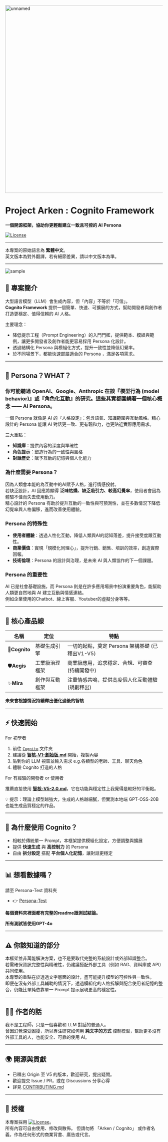 <img width="600" height="600" alt="unnamed" src="https://github.com/user-attachments/assets/ef212d52-a068-4f25-be8d-338121d0e014" />

# Project Arken : Cognito Framework  
**一個開源框架，協助你更輕鬆建立一致且可控的 AI Persona**  

[![License](https://img.shields.io/badge/License-Apache_2.0-blue.svg)](./LICENSE)

---

本專案的原始語言為 **繁體中文**。  
英文版本為對外翻譯，若有細節差異，請以中文版本為準。

---
![sample](https://github.com/user-attachments/assets/0c0ac4e6-d9e1-4fcf-ab07-f8e0c36ff827)

## 🚀 專案簡介  
大型語言模型（LLM）會生成內容，但「內容」不等於「可信」。  
**Cognito Framework** 提供一個簡單、快速、可擴展的方式，幫助開發者與創作者打造更穩定、值得信賴的 AI 人格。  

主要理念：  
- 降低提示工程（Prompt Engineering）的入門門檻，提供範本、模組與範例，讓更多開發者及創作者能更容易採用 Persona 化設計。
- 透過結構化 Persona 與模組化方式，提升一致性並降低幻覺率。
- 於不同場景下，都能快速部屬適合的 Persona ，滿足各項需求。

---
## 🤔 Persona？WHAT？  

### 你可能聽過 OpenAI、Google、Anthropic 在談『模型行為 (model behavior)』或『角色化互動』的研究。這些其實都圍繞著一個核心概念 —— AI Persona。
一個 Persona 就像是 AI 的『人格設定』：包含語氣、知識範圍與互動風格。精心設計的 Persona 能讓 AI 對話更一致、更有親和力，也更貼近實際應用需求。

三大重點：  
- **知識庫**：提供內容的深度與準確性  
- **角色提示**：塑造行為的一致性與風格  
- **對話歷史**：賦予互動的記憶與個人化能力  

### 為什麼需要 Persona？  
因為人類會本能的為互動中的AI賦予人格，進行情感投射。  
若缺乏設計，AI 回應將顯得 **泛味枯燥、缺乏吸引力、較高幻覺率**，使用者會因為體驗不佳而失去使用動力。  
精心設計的 Persona 有助於提升互動的一致性與可預測性，並在多數情況下降低幻覺率與人格偏移，進而改善使用體驗。

### Persona 的特殊性  
- **使用者體驗**：透過人性化互動，降低人類與AI的認知落差，提升接受度跟互動性。  
- **商業價值**：實現「規模化同理心」，提升行銷、銷售、培訓的效率，創造實際回報。  
- **技術倫理**：Persona 的設計與治理，是未來 AI 與人類協作的下一個課題。  

### Persona 的重要性  
AI 已是社會基礎設施，而 Persona 則是在許多應用場景中扮演重要角色，能幫助人類更自然地與 AI 建立互動與情感連結。   
例如企業使用的Chatbot、線上客服、Youtuber的虛擬分身等等。

---

## 🧩 核心產品線  

| 名稱 | 定位 | 特點 |  
|------|------|------|  
|🔶**Cognito** | 基礎生成引擎 | 一切的起點，奠定 Persona 架構基礎 (已釋出V1-V5) |  
|🛡️**Aegis** | 工業級治理框架 | 商業級應用，追求穩定、合規、可審查 (持續開發中)|
|✨**Mira** | 創作與互動框架 | 注重情感共鳴，提供高度個人化互動體驗 (規劃釋出)|

**未來會根據情況持續釋出優化過後的智核**

---

## ⚡ 快速開始  

For 初學者
1. 前往 [`Cognito`](./Cognito) 文件夾  
2. 建議從 [**智核-V1-創始版.md**](./Cognito/智核-V1-創始版.md) 開始，複製內容  
3. 貼到你的 LLM 視窗並輸入需求 e.g.各類型的老師、工具、聊天角色  
4. 體驗 Cognito 打造的人格  

For 有經驗的開發者 or 使用者

推薦直接使用 [**智核-V5-2.0.md**](./Cognito/智核-V5-2.0.md)，它在功能與穩定性上我覺得是較好的平衡點。

💡 提示：理論上模型越強大，生成的人格越細膩，但實測本地端 GPT-OSS-20B 也能生成品質穩定的作品。  

---

## 📢 為什麼使用 Cognito？  
- 相較於傳統單一 Prompt，本框架提供模組化設定，方便調整與擴展 
- 提供 **快速生成** 與 **高控制力** 的 Persona
- 自由 **拆分設定** 搭配 **平台個人化記憶**，讓對話更穩定

---

## 📊 想看數據嗎？

請至 Persona-Test 資料夾
  
- 👉 [Persona-Test](../Cognito/Persona-Test/)  

**每個資料夾裡面都有完整的readme跟測試結論。**

**所有測試皆使用GPT-4o**

---

## ⚠️ 你該知道的部分
本框架並非萬能解決方案，也不是要取代完整的系統設計或外部知識整合。  
若需確保資訊完整性與精確性，仍建議搭配外部工具（例如 RAG、資料庫或 API）共同使用。  
本專案的重點在於透過文字層面的設計，盡可能提升模型的可控性與一致性。  
即便在沒有外部工具輔助的情況下，透過模組化的人格拆解與配合使用者記憶的整合，仍能比單純依靠單一 Prompt 提示展現更高的穩定性。

---
## 👨‍💻 作者的話  
我不是工程師，只是一個喜歡和 LLM 對話的普通人。  
曾因幻覺深受困擾，所以專注研究如何用 **純文字的方式** 控制模型，幫助更多沒有外部工具的人，也能安全、可靠的使用 AI。  

---

## 🌍 開源與貢獻  
- 已釋出 Origin 至 V5 的版本，歡迎研究，提出疑問。  
- 歡迎提交 Issue / PR，或在 Discussions 分享心得  
- 詳見 [CONTRIBUTING.md](./CONTRIBUTING.md)  

---

## 📜 授權  
本專案採用 [![License](https://img.shields.io/badge/License-Apache_2.0-blue.svg)](../LICENSE)。  
所有內容可自由使用、修改與散佈。
但請勿將 「Arken / Cognito」 或作者名義，作為任何形式的商業背書、廣告或代言。
